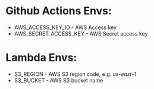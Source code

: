 # Github Actions Envs:
- AWS_ACCESS_KEY_ID - AWS Access key
- AWS_SECRET_ACCESS_KEY - AWS Secret access key

# Lambda Envs:
- S3_REGION - AWS S3 region code, e.g. _us-east-1_
- S3_BUCKET - AWS S3 bucket name
